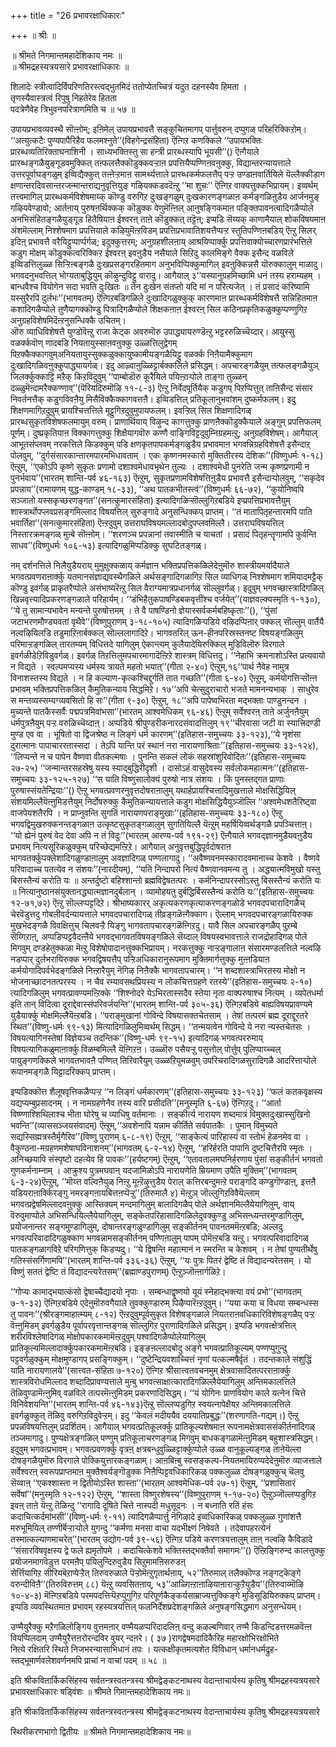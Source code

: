 +++
title = "26 प्रभावरक्षाधिकारः"

+++
॥ श्रीः ॥  
  
॥ श्रीमते निगमान्तमहादेशिकाय नमः ॥   
॥ श्रीमद्रहस्यत्रयसारे प्रभावरक्षाधिकारः ॥  
  
शिलादेः स्त्रीत्वादिर्विपरिणतिरस्त्वद्भुतमिदं ततोप्येतच्चित्रं यदुत दहनस्यैव हिमता ।   
तृणस्यैवास्त्रत्वं रिपुषु निहतेरेव हितता   
पदत्रेणैवेह त्रिभुवनपरित्राणमिति च ॥ ५७ ॥ 

उपायप्रभावव्यवस्थै सॊऩ्ऩोम्; इऩिमेल् उपायप्रभावत्तै सङ्कुचितमागप् पार्त्तुवरुन् दप्पुगळ् परिहरिक्किऱोम्। ‘‘अत्युत्कटैः पुण्यपापैरिहैव फलमश्नुते’’(विहगेन्द्रसंहिता) ऎऩ्गिऱ कणक्किले ‘‘उपायभक्तिः प्रारब्धव्यतिरिक्ताघनाशिनी । साध्यभक्तिस्तु सा हन्त्री प्रारब्धस्यापि भूयसी’’() ऎऩ्गैयाले प्रारब्धङ्गळैयुङ्गूडवमुक्कित् तऩ्फलत्तैक्कॊडुक्कवऱ्ऱाऩ प्रपत्तियैप्पण्णिऩवऩुक्कु, विद्यान्तरन्यायत्ताले उत्तरपूर्वाघङ्गळुम् इव्विद्यैक्कुत् तऩ्ऩेऱ्ऱमाऩ सामर्थ्यत्ताले प्रारब्धकर्मफलत्तैप् पऱ्ऱ उण्डाऩवार्तियिले यॆल्लैक्कीडाग क्षणान्तरदिवसान्तरजन्मान्तराद्यनुवृत्तियुङ् गऴियक्कडवदॆऩ्ऱु ‘‘मा शुचः’’ ऎऩ्गिऱ वाक्यत्तुक्कभिप्रायम्। इव्वर्थम् तत्त्वमागिल् प्रारब्धकर्मविशेषमाय्क् कॊण्डु वरुगिऱ दुःखङ्गळुम् दुःखकारणङ्गळाऩ कर्मङ्गळिऩुडैय आर्जनमुङ् गऴियवेण्डावो; आर्तऩाय् पुरुषऩर्थिक्कक् कॊडुक्क वेणुमॆऩ्ऩिल् आनुषङ्गिकमाऩ पङ्क्तिपावनत्वादिगळैप्पोले अनभिसंहितङ्गळैयुङ्गूड हितैषियाऩ ईश्वरऩ् ताऩे कॊडुक्कत् तट्टॆऩ्; इप्पडि सॆय्यक् काणामैयाल् शोकविषयमाऩ अंशमॆल्लाम् निश्शेषमाग प्रपत्तियाले कऴियुमॆऩ्ऱविडम् प्रपत्तिप्रभावातिशयत्तैप्पऱ्ऱ स्तुतिपण्णिऩबडिय् ऎऩ्ऱु सिलर् इदिऩ् प्रभावत्तै वरैयिट्टुप्पार्प्पर्गळ्; इदुक्कुत्तरम्; अनुग्रहशीलऩाय् आश्रयिप्पार्क्कु प्रपत्तिवाक्योच्चारणप्रारंभत्तिले कडुग मोक्षम् कॊडुक्कत्वरिक्किऱ ईश्वरऩ् इवऩुडैय नसैयाले सिऱिदु कालमिङ्गे वैक्क इसैन्द वळविले इव्विडत्तिलुळ्ळ सिऱ्ऱिऩ्बङ्गळै दुःखप्रसङ्गरहितमाग अनुभविप्पिक्कुमागिल् इवऩुक्किन्नसै यॊरुक्कालुम् माळादु। भगवदनुभवत्तिल् भोग्यताबुद्धियुम् कॊऴुन्दुविट्टु वारादु। आगैयाल् ३‘‘यस्यानुग्रहमिच्छामि धनं तस्य हराम्यहम् । बान्धवैश्च वियोगेन सदा भवति दुःखितः ॥ तेन दुःखेन संतप्तो यदि मां न परित्यजेत् । तं प्रसादं करिष्यामि यस्सुरैरपि दुर्लभः’’(भागवतम्) ऎऩ्गिऱबडिगळिले दुःखादिगळुक्कुक् कारणमाऩ प्रारब्धकर्मविशेषत्तै सन्निहितमाऩ कशादिगळैप्पोले तुणैयागक्कॊण्डु पित्रादिगळैप्पोले शिक्षकऩाऩ ईश्वरऩ् सिल कठिनप्रकृतिकळुक्कुप्पण्णुगिऱ अनुग्रहविशेषमिदॆऩ्ऱनुसन्धिक्कै उचितम्।  
ऒरु व्याधिविशेषत्तै युण्डोवॆऩ्ऱु राजा केट्क अवरुमॊरु उपाद्ध्यायरुण्डॆऩ्ऱु भट्टररुळिच्चॆय्दार्। आयुस्सु वळर्क्कवॊण् णादबडि नियतायुस्साऩवऩुक्कु उळ्ळत्तिलुद्वेगम् पिऱक्कैक्कागवुम्अनियतायुस्सुक्कळुक्कायुष्कामीयङ्गळैयिट्टु वळर्क्क निऩैयामैक्कुमाग दुःखादिगळिवऩुक्कुपाद्ध्यायर्गळ्। इदु आऴ्वाऩुळ्ळिट्टार्बक्कलिले प्रसिद्धम्। अपचारङ्गळैयुम् तत्फलङ्गळैयुञ् जिलर्क्कुक्काट्टि मऱैक् किऱविदुवुम् ’’पाम्बोडॊरु कूरैयिले पयिऩ्ऱाऱ्पोले ताङ्गा तुळ्ळन् दळ्ळुमॆऩ्दामरैक्कण्णाव्’’(पॆरियदिरुमॊऴि ११-८-३) ऎऩ्ऱु निर्वेदपूर्तियैक् कडुगप् पिऱप्पित्तुत् ताऩिसैन्द संसार निवर्तनत्तैक् कडुगविवऩैयु मिसैविक्कैक्कागवत्तऩै। इव्विडत्तिल् प्रतिकूलानुभवांशम् दुष्कर्मफलम्। इदु शिक्षणमागिऱदुवुम् प्रायश्चित्तत्तिले मूट्टुगिऱदुवुमुपायफलम्। इवऱ्ऱिल् सिल शिक्षणादिगळ् प्रारब्धसुकृतविशेषफलमायुम् वरुम्। प्राणार्थियाय् विऴुन्द कागत्तुक्कु प्राणऩैक्कॊडुक्कैयाले अङ्गुम् प्रपत्तिफलम् पूर्णम्। दुष्प्रकृतियाऩ विक्कागत्तुक्कु शिक्षैयागवॊरु कण्णै वाङ्गिविट्टदुवुम्निग्रहमऩ्ऱु; अनुग्रहविशेषम्। आगैयाल् आभूतसंप्लवम् नरकत्तिले किडक्कुम् पडि क्षणकृतपापकर्मङ्गळुडैय प्रभावमाऩ भगवन्निग्रहविशेषत्तै इसैन्दाऱ् पोलवुम्, ‘‘दुर्गसंसारकान्तारमपारमभिधावताम् । एकः कृष्णनमस्कारो मुक्तितीरस्य देशिकः’’(विष्णुधर्मः १-१८) ऎऩ्ऱुम्, ‘‘एकोऽपि कृष्णे सुकृतः प्रणामो दशाश्वमेधावभृथेन तुल्यः । दशाश्वमेधी पुनरेति जन्म कृष्णप्रणामी न पुनर्भवाय’’(भारतम् शान्ति-पर्व ४६-१६३) ऎऩ्ऱुम्, सुकृतप्रणामविशेषत्तिऩुडैय प्रभावत्तै इसैन्दाऱ्पोलवुम्, ‘‘सकृदेव प्रपन्नाय’’(रामायणम् युद्ध-काण्डम् १८-३३), ‘‘अथ पातकभीतस्त्वं’’(विष्णुधर्मः ६६-७२), ‘‘कुयोनिष्वपि सञ्जातो यस्सकृच्छरणङ्गत’’(सनत्कुमारसंहिता) इत्यादिगळिऱ्सॊल्लुगिऱबडिये इप्प्रपत्तिप्रभावत्तैयुम् शास्त्रार्थोपप्लवप्रसङ्गमिल्लाद विषयत्तिल् सुरुङ्गादे अनुसन्धिक्कप् प्राप्तम्। ‘‘तं मातापितृहन्तारमपि पाति भवार्तिहा’’(सनत्कुमारसंहिता) ऎऩ्ऱदुवुम् उत्तराघविषयमल्लादबोदुपप्लवमिल्लै। उत्तराघविषयत्तिल् निस्तारक्रमङ्गळ् मुऩ्बे सॊऩ्ऩोम्। ‘‘शरणञ्च प्रपन्नानां तवास्मीति च याचतां । प्रसादं पितृहन्तॄणामपि कुर्वन्ति साधव’’(विष्णुधर्मः १०६-५३) इत्यादिगळुमिप्पडिक्कु सुघटितङ्गळ्।  

नम् दर्शनत्तिले निलैयुडैयराय् मुमुक्षुक्कळाय् कर्मज्ञान भक्तिप्रपत्तिकळिलेदेऩुमॊरु शास्त्रीयमर्यादैयाले भगवत्प्रवणराऩार्क्कु यतमानसंज्ञाद्यवस्थैगळिले अर्थसङ्गादिगळागिऱ सिल व्याधिगळ् निश्शेषमाग शमियादमट्टैक् कॊण्डु इवर्गळ् प्राकृतरैप्पोले असंभाष्यरॆऩ्ऱु सिल वैराग्यमात्रप्रधानर्गळ् सॊल्लुवर्गळ्। इदुवुम् भगवच्छास्त्रादिगळिल् खिन्नवृत्त्यादिप्रकरणङ्गळाले परिहार्यम्। ‘‘डंभिहैतुकपाषण्डिबकवृत्तींश्च वर्जयेत्’’(याज्ञवल्क्यस्मृति १-१३०), ‘‘ये तु सामान्यभावेन मन्यन्ते पुरुषोत्तमम् । ते वै पाषण्डिनो ज्ञेयास्सर्वकर्मबहिष्कृताः’’(), ‘‘पुंसां जटाभरणमौण्ड्यवतां वृथैवे’’(विष्णुपुराणम् ३-१८-१०५) त्यादिगळिऱ्पडिये वऴिदप्पिऩार् पक्कल् सॊल्लुम् वार्तैयै नल्वऴियिलडि तडुमाऱिऩार्बक्कल् सॊल्ललागादिऱे। भागवतरिल् ऊन-हीनपरिस्रस्तनष्ट विषयङ्गळिलुम् परिमाऱ्ऱङ्गळिल् तारतम्यम् विधित्तदे यागिलुम् ऐकान्त्यम् कुलैयादेयिरुक्किल् मुडिविलॊरु विरगाले इवर्गळीडेऱिविडुवर्गळ्। इवर्गळ् तिऱत्तिलुमपचारमागादॆऩ्ऱिऱे शास्त्रम् विधित्तदु। ‘‘नेहाभि क्रमनाशोऽस्ति प्रत्यवायो न विद्यते । स्वल्पमप्यस्य धर्मस्य त्रायते महतो भयात्’’(गीता २-४०) ऎऩ्ऱुम्,१६‘‘पार्थ नैवेह नामुत्र विनाशस्तस्य विद्यते । न हि कल्याण-कृत्कश्चिद्दुर्गतिं तात गच्छति’’(गीता ६-४०) ऎऩ्ऱुम्, कर्मयोगत्तिऱ्सॊऩ्ऩ प्रभावम् भक्तिप्रपत्तिकळिल् कैमुतिकन्याय सिद्धमिऱे। १७‘‘अपि चेत्सुदुराचारो भजते मामनन्यभाक् । साधुरेव स मन्तव्यस्सम्यग्व्यवसितो हि सः’’(गीता ९-३०) ऎऩ्ऱुम्, १८‘‘अपि पापेष्वभिरता मद्भक्ताः पाण्डुनन्दन । मुच्यन्ते पातकैस्सर्वैः पद्मपत्रमिवांभसा’’(भारतम् आश्वमेधिकम् ९६-४६) ऎऩ्ऱुम् सर्वेश्वरऩ् ताऩे अर्जुनऩैयुम् धर्मपुत्रऩैयुम् पऱ्ऱ वरुळिच्चॆय्दाऩ्। अप्पडिये श्रीपुण्डरीकनारदसंवादत्तिलुम् १९‘‘चीरवासा जटी वा स्यात्त्रिदण्डी मुण्ड एव वा । भूषितो वा द्विजश्रेष्ठ न लिङ्गं धर्म कारणम्’’(इतिहास-समुच्चयः ३३-१२३),‘‘ये नृशंसा दुरात्मानः पापाचाररतास्सदा । तेऽपि यान्ति परं स्थानं नरा नारायणाश्रिताः’’(इतिहास-समुच्चयः ३३-१२४), ‘‘लिप्यन्ते न च पापेन वैष्णवा वीतकल्मषाः । पुनन्ति सकलं लोकं सहस्रांशुरिवोदितः’’(इतिहास-समुच्चयः २७-२५) ‘‘जन्मान्तरसहस्रेषु यस्य स्याद्बुद्धिरीदृशी । दासोऽहं वासुदेवस्य सर्वलोकमहात्मनः’’(इतिहास-समुच्चयः ३३-१२५-१२७) ‘‘स याति विष्णुसालोक्यं पुरुषो नात्र संशयः । किं पुनस्तद्गत प्राणाः पुरुषास्संयतेन्द्रियाः’’() ऎऩ्ऱु भगवत्प्रवणरनुवृत्तदोषराऩालुम् यथार्हप्रायश्चित्तादिमुखत्ताले मोक्षसिद्धियिल् संशयमिल्लैयॆऩ्ऩुमिडत्तैयुम् निर्दोषरुक्कु कैमुतिकन्यायत्ताले कडुग मोक्षसिद्धियैयुञ्जॊल्लि ‘‘अश्वमेधशतैरिष्ट्वा वाजपेयशतैरपि । न प्राप्नुवन्ति सुगतिं नारायणपराङ्मुखाः’’(इतिहास-समुच्चयः ३३-१८०) ऎऩ्ऱु भगवद्विमुखरुक्कनन्तङ्गळाऩ उत्कृष्टसुकृतङ्गळालुम् सुगतियिल्लै यॆऩ्ऱुम् महर्षियिव्वर्थङ्गळै प्रपञ्चित्ताऩ्। ‘‘यो ह्येनं पुरुषं वेद देवा अपि न तं विदुः’’(भारतम् आरण्य-पर्व १९१-२९) ऎऩ्गैयाले भगवद्ज्ञानमुडैयवऩुडैय प्रभावम् नित्यसूरिकळुक्कुम् परिच्छेद्यमऩ्ऱिऱे। आगैयाल् अनुवृत्तबुद्धिपूर्वदोषराऩ भागवतर्क्कुपक्लेशादिगळुण्डाऩालुम् अवज्ञादिगळ् पण्णलागादु। ‘‘अवैष्णवनमस्कारादवमानाच्च केशवे । वैष्णवे परिवादाच्च पतत्येव न संशयः’’(नारदीयम्), ‘‘यति निन्दापरो नित्यं वैष्णवानवमन्य तु । अद्ध्यात्मविमुखो यस्तु बिसस्तैन्यं करोति यः ॥ अन्तर्दुष्टो बहिश्शान्तो ब्रह्मविद्वेषतत्परः । कर्मनिन्दापरस्सोऽस्तु बिसस्तैन्यं करोति यः ॥ नित्यानुष्ठानसंयुक्तानद्ध्यात्मज्ञानदुर्बलान् । व्यामोहयतु दुर्बद्धिर्बिसस्तैन्यं करोति यः’’(इतिहास-समुच्चयः १२-७१,७२) ऎऩ्ऱु सॊल्लप्पट्टदिऱे। श्रीभाष्यकारर् अकृत्यकरणकृत्याकरणङ्गळोडे भगवदपचारादिगळैच् चेरवॆडुत्तदु गोबलीवर्दन्यायत्ताले भगवदपचारादिगळ् तीव्रङ्गळॆऩ्गैक्काग। ऎल्लाम् भगवदपचारङ्गळायिरुक्क मुखभेदङ्गळै विवक्षित्तुच् चिलवऱ्ऱै यिङ्गु भागवतापचारङ्गळॆऩ्गिऱदु। यावै सिल अपचारङ्गळैप् पुऱम्बे सॆय्गिऱाऩ्, अप्पडिप्पट्टवैदऩ्ऩैये भगवद्भागवतविषयङ्गळिले सॆय्दाल् विषयस्वभावत्ताले राजद्रोहादिगळ् पोले मिगवुम् दण्डहेतुक्कळा मॆऩ्ऱु विशेषोपादानत्तुक्कभिप्रायम्। नरकत्तुक्कु नाऱ्ऱङ्गालाऩ संसारमण्डलत्तिले नल्वऴि नडप्पार् दुर्लभरायिरुक्क भगवद्विषयत्तैप् पऱ्ऱिअधिकारानुरूपमाग मुक्तिमार्गत्तुक्कु मुऩ्ऩडियाऩ कर्मयोगादिपर्वभेदङ्गळिले निऩ्ऱारैयुम् नॆगिऴ निऩैक्कै भागवतापचारम्। ‘‘न शब्दशास्त्राभिरतस्य मोक्षो न भोजनाच्छादनतत्परस्य । न चैव रम्यावसथप्रियस्य न लोकचित्तग्रहणे रतस्ये’’(इतिहास-समुच्चयः २-१०) त्यादिगळिलुम् भगवत्प्रावण्यमऩ्ऱिक्के ‘‘शिश्नोदरे येऽभिरतास्सदैव स्तेया नृता वाक्परुषाश्च नित्यम् । व्यपेतधर्मा इति तान् विदित्वा दूराद्देवास्संपरिवर्जयन्ति’’(भारतम् शान्ति-पर्व ३०५-३६) ऎऩ्गिऱबडिये बाह्यविषयप्रावण्यमे युडैयार्क्कु मोक्षमिल्लैयॆऩ्ऱबडि। ‘‘पराङ्मुखानां गोविन्दे विषयासक्तचेतसाम् । तेषां तत्परमं ब्रह्म दूराद्दूरतरे स्थित’’(विष्णु-धर्मः ९९-१३) मित्यादिगळिलुमिव्वर्थम् सिद्धम्। ‘‘तन्मयत्वेन गोविन्दे ये नरा न्यस्तचेतसः । विषयत्यागिनस्तेषां विज्ञेयञ्च तदन्तिक’’(विष्णु-धर्मः ९९-१५) इत्यादिगळ् भगवत्पररुमाय् विषयत्यागिकळुमाऩार्क्कु विळम्बमिल्लै यॆऩ्गिऱऩ। उळ्ळॊरु पसैयऱ्ऱु पसुत्तोल् पोर्त्तुप् पुलिप्पाय्च्चल् पायुङ्गणक्किले भागवतभावऩै पण्णित् तिरिवारैयुम् उळ्ळऱियुमळवुम् उपरिचरादिगळसुरादिगळै आदरित्ताऱ्पोले रूपानमङ्गळै यिट्टादरिक्कप् प्राप्तम्।  
  
इप्पडिक्कॊत्त शैलूषवृत्तिकळैप्पऱ्ऱ ‘‘न लिङ्गं धर्मकारणम्’’(इतिहास-समुच्चयः ३३-१२३) ‘‘फलं कतकवृक्षस्य यद्यप्यम्बुप्रसादनम् । न नामग्रहणेनैव तस्य वारि प्रसीदति’’(मनुस्मृति ६-६७) ऎऩ्गिऱदु। ‘‘आर्ता विष्ण्णाश्शिथिलाश्च भीता घोरेषु च व्याधिषु वर्तमानाः । सङ्कीर्त्य नारायण शब्दमात्रं विमुक्तदुःखास्सुखिनो भवन्ति’’(व्याससञ्जयसंवादम्) ऎऩ्ऱुम्,‘‘अवशेनापि यन्नाम कीर्तिते सर्वपातकैः । पुमान् विमुच्यते सद्यस्सिह्मत्रस्तैर्मृगैरिव’’(विष्णु पुराणम् ६-८-१९) ऎऩ्ऱुम्, ‘‘साङ्केत्यं पारिहास्यं वा स्तोभं हेळनमेव वा । वैकुण्ठना-मग्रहणमशेषाघविनाशनम्’’(भागवतम् ६-२-१४) ऎऩ्ऱुम्, ‘‘हरिर्हरति पापानि दुष्टचित्तैरपि स्मृतः । अनिच्छयापि संस्पृष्टो दहत्येव हि पावकः’’(हर्यष्टगम्) ऎऩ्ऱुम्, ‘‘एतावतालमघनिर्हरणाय पुंसां सङ्कीर्तनं भगवतो गुणकर्मनाम्नाम् । आक्रुश्य पुत्रमघवान् यदजामिळोऽपि नारायणेति म्रियमाण उपैति मुक्तिम्’’(भागवतम् ६-३-२४)ऎऩ्ऱुम्, ’’मॊय्त्त वल्विऩैयुळ् निऩ्ऱु मूऩ्ऱॆऴुत्तुडैय पेराल् कत्तिरबन्दुमऩ्ऱे पराङ्गदि कण्डुगॊण्डाऩ्, इत्तऩै यडियराऩार्क्किरङ्गु नमरङ्गऩायबित्तऩप्पॆऱ्ऱु’’(तिरुमालै ४) मॆऩ्ऱुञ् जॊल्लुगिऱविवैयॆल्लाम् भगवत्प्रद्वेषमिल्लादवऩुक्कु आस्तिक्यम् मन्दमागिलुम् बालादिगळैप् पोले अर्थज्ञानमिल्लैयेयागिलुम्, वाय् वॆरुवुमाप्पोले अभिसन्धियिल्लैयेयागिलुम्, सङ्केतपरिहासादिगळिलेदुवक्कुण्डु अभिसन्ध्यन्तरमुण्डागिलुम्, प्रयोजनान्तर सङ्गमुण्डागिलुम्, दोषान्तरङ्गळुण्डागिलुम् सङ्कीर्तनम् पावनतममॆऩ्ऱबडि; अल्लदु भगवत्परिवादादिगळुक्काग भगवन्नामसङ्कीर्तनम् पण्णिऩालुम् पापम् पोमॆऩ्ऱबडि यऩ्ऱु। भगवत्परिवादादिगळ् पातकङ्गळागविऱे परिगणित्तुक् किडप्पदु। ‘‘ये द्विषन्ति महात्मानं न स्मरन्ति च केशवम् । न तेषां पुण्यतीर्थेषु गतिस्संसर्गिणामपि’’(भारतम् शान्ति-पर्व ३३६-३६) ऎऩ्ऱुम्, ‘‘यः पुत्रः पितरं द्वेष्टि तं विद्यादन्यरेतसम् । यो विष्णुं सततं द्वेष्टि तं विद्यादन्त्यरेतसम्’’(ब्रह्माण्डपुराणम्) ऎऩ्ऱुञ्जॊऩ्ऩार्गळिऱे।  
  
‘‘गोप्यः कामाद्भयात्कंसो द्वेषाच्चैद्यादयो नृपाः । सम्बन्धाद्वृष्णयो यूयं स्नेहाद्भक्त्या वयं प्रभो’’(भागवतम् ७-१-३२) ऎऩ्गिऱबडिये एदेऩुमॊरुवगैयाले तुवक्कुण्डारुम् पिऴैप्पारॆऩ्ऱदुवुम्। ‘‘यया कया च विधया सम्बन्धस्स तु पावनः’’(श्रीरङ्गमाहात्म्यम् ८-१२) ऎऩ्ऱदुवुम्पूर्वसुकृत विशेषङ्गळाले नियतराऩवधिकारिविशेषङ्गळैप् पऱ्ऱ वॆऩ्ऩुमिडम् इवर्गळुडैय पूर्वापरवृत्तान्तङ्गळ् सॊल्लुगिऱ पुराणादिगळिले प्रसिद्धम्। इप्पडि भगवत्क्षेत्रत्तिल् शरीरविश्लेषादिगळ् मोक्षोपकारकमामॆऩ्ऱदुवुम् पश्वादिगळैप्पोलेयागिलुम् प्रातिकूल्यमिल्लादार्क्कुपकारकमामॆऩ्ऱबडि। इङ्ङऩल्लादबोदु अङ्गे भगवत्प्रातिकूल्यम् पण्णप्पुगुन्दु पट्टवर्गळुक्कुम् मोक्षमुण्डागप् प्रसङ्गिक्कुम्। ‘‘दुष्टेन्द्रियवशाच्चित्तं नृणां यत्कल्मषैर्वृतं । तदन्तकाले संशुद्धिं याति नारायणालये’’(सात्त्वत-संहिता ७-१२०) ऎऩ्गिऱ श्रीसात्त्वतवचनमुम् क्षेत्रवासादितत्परराऩार्क्कु शास्त्रविरोधमिल्लाद शब्दादिप्रावण्यत्ताले मुऩ्बु भगवत्साक्षात्कारादिगळिल्लैयेयागिलुम् अन्तिमकालत्तिले तॆळिवुण्डामॆऩ्ऩुमिव् वळविले तत्परमॆऩ्ऩुमिडम् प्रकरणादिसिद्धम्। ‘‘यं योगिनः प्राणवियोग काले यत्नेन चित्ते विनिवेशयन्ति’’(भारतम् शान्ति-पर्व ४६-१४३)ऎऩ्ऱु सॊल्लप्पडुगिऱ स्वयत्नापेक्षैयऱ अन्तिमकालत्तिले इवर्गळुक्कुत् तॆळिवु वरुगिऱविदुवेऱ्ऱम्। इदु ‘‘केवलं मदीययैव दययातिप्रबुद्धः’’(शरणागति-गद्यम्।) ऎऩ्ऱु प्रपन्नविषयत्तिलुम् प्रदर्शितम्। आगैयाल् भगवत्प्रतिकूलर्क्कु प्रातिकूल्यशेषमाऩ रूपनामक्षेत्रवाससंकीर्तनादिगळ् तञ्जमागादु। पुण्यक्षेत्रङ्गळिल् पण्णुम् प्रतिकूलाचरणङ्गळ् मिगवुम् बाधकङ्गळामॆऩ्ऩुमिडम् बहुशास्त्रसिद्धम्। इदुवुम् भगवत्प्रभावम्। भगवत्प्रवणर्क्कु वृत्रऩ् क्षत्रबन्धुवुळ्ळिट्टार्क्कुप्पोले उळ्ळ वानुकूल्यङ्गळ् ताऩेयॆल्ला दोषङ्गळैयुमॊरु विरगाले पोक्कियुत्तारकङ्गळाम्। आऩबिऩ्बु स्वसङ्कल्प-नियतमायिरुप्पदेदेऩुमॊरु व्याजत्ताले सर्वेश्वरऩ् स्वरूपप्राप्तमाऩ मुक्तैश्वर्यङ्गॊडुक्क निऩैप्पिट्टवधिकारिकळ् पक्कलुळ्ळ दोषङ्गळुक्कुच् चॆलवु सॆय्वाऩ् ‘‘एकश्शास्ता न द्वितीयोऽस्ति शास्ता’’(भारतम् आश्वमेधिक-पर्व २७-१) ऎऩ्ऱुम्, ‘‘प्रशासितारं सर्वेषां’’(मनुस्मृति १२-१२२) ऎऩ्ऱुम्, ‘‘शास्ता विष्णुरशेषस्य’’(विष्णुपुराणम् १-१७-२०) ऎऩ्ऱुञ्जॊल्लप्पडुगिऱ इवऩ् ताऩे यॆऩ्ऱु तॆळिन्दु ‘‘रागादि दूषिते चित्ते नास्पदी मधुसूदनः । न बध्नाति रतिं हंसः कदाचित्कर्दमांभसी’’(विष्णु-धर्मः ९-११) त्यादिगळैप्पार्त्तु नॆगिऴादे इव्वधिकारिकळ् पक्कलुळ्ळ गुणांशत्तै मरुभूमियिल् तण्णीर्बॆऱ्ऱाऱ्पोले युगन्दु ‘‘कर्मणा मनसा वाचा यदभीक्ष्णं निषेवते । तदेवापहरत्येनं तस्मात्कल्याणमाचरेत्’’(भारतम् उद्योग-पर्व ३९-५६) ऎऩ्गिऱ पडिये करणत्रयत्तालुम् ताऩ् नल्वऴि कैविडादे ‘‘संसारविषवृक्षस्य द्वे फले ह्यमृतोपमे । कदाचित्केशवे भक्तिस्तद्भक्तैर्वा समागमः’’() ऎऩ्ऱिङ्गिरुन्द कालत्तुक्कु प्रयोजनमागवॆडुत्त परमऩैप् पयिलुन्दिरुवुडैय सिऱुमामऩिसरुडऩ्  
सेर्त्तियागिऱ सीरियबॆऱाप्पेऱ्ऱैत् तिरुवरुळाले पॆऱ्ऱोमॆऩ्ऱुगृतार्थऩाय्, ५२’’तिरुमाल् तलैक्कॊण्ड नङ्गट्कॆङ्गे वरुन्दीविऩै’’(तिरुविरुत्तम् ८८) यॆऩ्ऱु व्यवसितऩाय्, ५३’’आळ्गिऩ्ऱाऩाऴियाऩाराऱ्कुऱैयुडैय’’(तिरुवाय्मॊऴि १०-४-३) मॆऩ्गिऱबडिये परमपदत्तिऱ्पॆऱप्पुगुगिऱ परिपूर्णकैङ्कर्यसाम्राज्यत्तुक्किङ्गे मुडिसूडियिरुक्कप् प्राप्तम्। इप्पडि व्यवस्थितमाऩ प्रभावम् रहस्यत्रयत्तिल् फलनिर्देशप्रदेशङ्गळिले अनुषङ्गसिद्धमाग अनुसन्धेयम्।  
  
उण्मैयुरैक्कु मऱैगळिलोङ्गिय वुत्तमऩार् वण्मैयळप्परिदादलिऩ् वन्दु कऴल्बणिवार् तण्मै किडन्दिडत्तरमळवॆऩ्ऩ वियप्पिलदाम् उण्मैयुरैत्तऩरोरन्दविर वुयर् न्दऩरे। ( ३७ )रागद्वेषमदादिकैरिह महारक्षोभिरक्षोभिते  
नित्ये रक्षितरि स्थिते निजभरन्यासाभिधानं तपः । यत्कक्षीकृतमत्यशेत विविधान् धर्मानधर्मद्रुह-स्तद्भूमार्णवलेशवर्णनमपि प्राचां न वाचां पदम् ॥ ५८ ॥  
  
  
इति श्रीकवितार्किकसिंहस्य सर्वतन्त्रस्वतन्त्रस्य श्रीमद्वेङ्कटनाथस्य वेदान्ताचार्यस्य कृतिषु श्रीमद्रहस्यत्रयसारे  
प्रभावरक्षाधिकारः षड्विंशः ॥ श्रीमते गिमान्तमहादेशिकाय नमः॥  
  
  
इति श्रीकवितार्किकसिंहस्य सर्वतन्त्रस्वतन्त्रस्य श्रीमद्वेङ्कटनाथस्य वेदान्ताचार्यस्य कृतिषु श्रीमद्रहस्यत्रयसारे  
  
स्थिरीकरणभागो द्वितीयः ॥ श्रीमते निगमान्तमहादेशिकाय नमः॥